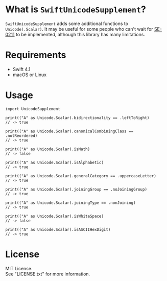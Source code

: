 # What is `SwiftUnicodeSupplement`?

`SwiftUnicodeSupplement` adds some additional functions to `Unicode(.Scalar)`.
It may be useful for some people who can't wait for [SE-0211](https://github.com/apple/swift-evolution/blob/master/proposals/0211-unicode-scalar-properties.md) to be implemented, although this library has many limitations.

# Requirements

- Swift 4.1
- macOS or Linux

# Usage

```
import UnicodeSupplement

print(("A" as Unicode.Scalar).bidirectionality == .leftToRight)
// -> true

print(("A" as Unicode.Scalar).canonicalCombiningClass == .notReordered)
// -> true

print(("A" as Unicode.Scalar).isMath)
// -> false

print(("A" as Unicode.Scalar).isAlphabetic)
// -> true

print(("A" as Unicode.Scalar).generalCategory == .uppercaseLetter)
// -> true

print(("A" as Unicode.Scalar).joiningGroup == .noJoiningGroup)
// -> true

print(("A" as Unicode.Scalar).joiningType == .nonJoining)
// -> true

print(("A" as Unicode.Scalar).isWhiteSpace) 
// -> false

print(("A" as Unicode.Scalar).isASCIIHexDigit)
// -> true
```


# License

MIT License.  
See "LICENSE.txt" for more information.
